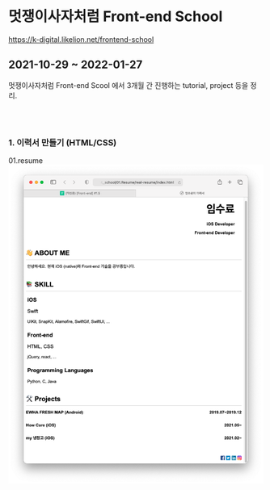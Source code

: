 
# 멋쟁이사자처럼 Front-end School

https://k-digital.likelion.net/frontend-school

## 2021-10-29 ~ 2022-01-27

멋쟁이사자처럼 Front-end Scool 에서 3개월 간 진행하는 tutorial, project 등을 정리.

<br>
<br>

### 1. 이력서 만들기 (HTML/CSS)

01.resume
<img src="https://github.com/ddosang/front_school/blob/main/01.Resume/real-resume/example.png?raw=true">